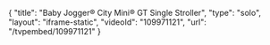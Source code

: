 {
    "title": "Baby Jogger&reg; City Mini&reg; GT Single Stroller",
    "type": "solo",
    "layout": "iframe-static",
    "videoId": "109971121",
    "url": "\/tvpembed\/109971121"
}